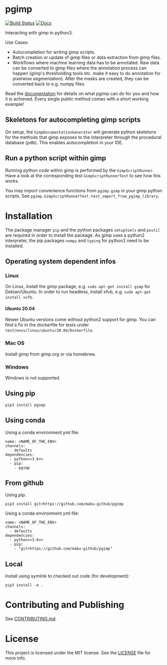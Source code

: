 # pgimp

[![Build Status](https://travis-ci.org/mabu-github/pgimp.svg?branch=master)](https://travis-ci.org/mabu-github/pgimp)
[![Docs](https://readthedocs.org/projects/pgimp/badge/?version=latest&style=flat)](https://readthedocs.org/projects/pgimp/)

Interacting with gimp in python3.

Use Cases:
* Autocompletion for writing gimp scripts.
* Batch creation or update of gimp files or data extraction from gimp files.
* Workflows where machine learning data has to be annotated. Raw data
  can be converted to gimp files where the annotation process can happen (gimp's thresholding tools
  etc. make it easy to do annotation for pixelwise segmentation). After the masks are created, they
  can be converted back to e.g. numpy files.

Read the [documentation](https://pgimp.readthedocs.io/en/latest/) for details on what pgimp can
do for you and how it is achieved. Every single public method comes with a short working example!

## Skeletons for autocompleting gimp scripts

On setup, the `GimpDocumentationGenerator` will generate python skeletons for the methods that gimp
exposes to the interpreter through the procedural database (pdb). This enables autocompletion in your IDE.

## Run a python script within gimp

Running python code within gimp is performed by the `GimpScriptRunner`. Have a look at the corresponding test
`GimpScriptRunnerTest` to see how this works.

You may import convenience functions from `pgimp.gimp` in your gimp python scripts.
See `pgimp.GimpScriptRunnerTest.test_import_from_pgimp_library`.

# Installation

The package manager `pip` and the python packages `setuptools` and `psutil` are required in order
to install the package. As gimp uses a python2 interpreter,
the pip packages `numpy` and `typing` for python2 need to be installed.

## Operating system dependent infos

### Linux

On Linux, install the gimp package, e.g. `sudo apt-get install gimp` for Debian/Ubuntu. In order to run headless,
install xfvb, e.g. `sudo apt-get install xvfb`.

#### Ubuntu 20.04

Newer Ubuntu versions come without python2 support for gimp. You can find a fix in the dockerfile for tests under
`test/envs/linux/ubuntu/20.04/Dockerfile`.

### Mac OS

Install gimp from gimp.org or via homebrew.

### Windows

Windows is not supported.

## Using pip

```
pip3 install pgimp
```

## Using conda

Using a conda environment.yml file:
```
name: <NAME_OF_THE_ENV>
channels:
  - defaults
dependencies:
  - python=<3.6+>
  - pip:
    - pgimp
```

## From github

Using pip:
```
pip3 install git+https://github.com/mabu-github/pgimp
```

Using a conda environment.yml file:
```
name: <NAME_OF_THE_ENV>
channels:
  - defaults
dependencies:
  - python=<3.6+>
  - pip:
    - "git+https://github.com/mabu-github/pgimp"
```

## Local

Install using symlink to checked out code (for development):
```
pip3 install -e .
```

# Contributing and Publishing

See [CONTRIBUTING.md](CONTRIBUTING.md).

# License
 This project is licensed under the MIT license. See the [LICENSE](LICENSE) file for more info.
